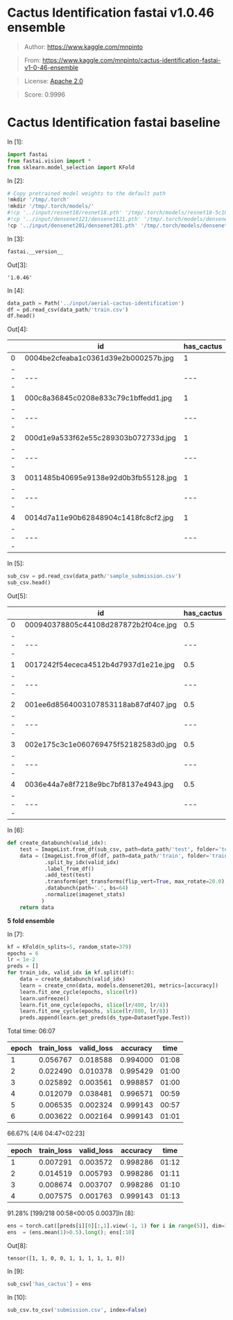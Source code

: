 # Cactus Identification fastai v1.0.46 ensemble

> Author: https://www.kaggle.com/mnpinto

> From: https://www.kaggle.com/mnpinto/cactus-identification-fastai-v1-0-46-ensemble

> License: [Apache 2.0](http://www.apache.org/licenses/LICENSE-2.0)

> Score: 0.9996

# Cactus Identification fastai baseline

In [1]:

```py
import fastai
from fastai.vision import *
from sklearn.model_selection import KFold

```

In [2]:

```py
# Copy pretrained model weights to the default path
!mkdir '/tmp/.torch'
!mkdir '/tmp/.torch/models/'
#!cp '../input/resnet18/resnet18.pth' '/tmp/.torch/models/resnet18-5c106cde.pth'
#!cp '../input/densenet121/densenet121.pth' '/tmp/.torch/models/densenet121-a639ec97.pth'
!cp '../input/densenet201/densenet201.pth' '/tmp/.torch/models/densenet201-c1103571.pth'

```

In [3]:

```py
fastai.__version__

```

Out[3]:

```
'1.0.46'
```

In [4]:

```py
data_path = Path('../input/aerial-cactus-identification')
df = pd.read_csv(data_path/'train.csv')
df.head()

```

Out[4]:

|  | id | has_cactus |
| --- | --- | --- |
| 0 | 0004be2cfeaba1c0361d39e2b000257b.jpg | 1 |
| --- | --- | --- |
| 1 | 000c8a36845c0208e833c79c1bffedd1.jpg | 1 |
| --- | --- | --- |
| 2 | 000d1e9a533f62e55c289303b072733d.jpg | 1 |
| --- | --- | --- |
| 3 | 0011485b40695e9138e92d0b3fb55128.jpg | 1 |
| --- | --- | --- |
| 4 | 0014d7a11e90b62848904c1418fc8cf2.jpg | 1 |
| --- | --- | --- |

In [5]:

```py
sub_csv = pd.read_csv(data_path/'sample_submission.csv')
sub_csv.head()

```

Out[5]:

|  | id | has_cactus |
| --- | --- | --- |
| 0 | 000940378805c44108d287872b2f04ce.jpg | 0.5 |
| --- | --- | --- |
| 1 | 0017242f54ececa4512b4d7937d1e21e.jpg | 0.5 |
| --- | --- | --- |
| 2 | 001ee6d8564003107853118ab87df407.jpg | 0.5 |
| --- | --- | --- |
| 3 | 002e175c3c1e060769475f52182583d0.jpg | 0.5 |
| --- | --- | --- |
| 4 | 0036e44a7e8f7218e9bc7bf8137e4943.jpg | 0.5 |
| --- | --- | --- |

In [6]:

```py
def create_databunch(valid_idx):
    test = ImageList.from_df(sub_csv, path=data_path/'test', folder='test')
    data = (ImageList.from_df(df, path=data_path/'train', folder='train')
            .split_by_idx(valid_idx)
            .label_from_df()
            .add_test(test)
            .transform(get_transforms(flip_vert=True, max_rotate=20.0), size=128)
            .databunch(path='.', bs=64)
            .normalize(imagenet_stats)
           )
    return data

```

**5 fold ensemble**

In [7]:

```py
kf = KFold(n_splits=5, random_state=379)
epochs = 6
lr = 1e-2
preds = []
for train_idx, valid_idx in kf.split(df):
    data = create_databunch(valid_idx)
    learn = create_cnn(data, models.densenet201, metrics=[accuracy])
    learn.fit_one_cycle(epochs, slice(lr))
    learn.unfreeze()
    learn.fit_one_cycle(epochs, slice(lr/400, lr/4))
    learn.fit_one_cycle(epochs, slice(lr/800, lr/8))
    preds.append(learn.get_preds(ds_type=DatasetType.Test))

```

Total time: 06:07

| epoch | train_loss | valid_loss | accuracy | time |
| --- | --- | --- | --- | --- |
| 1 | 0.056767 | 0.018588 | 0.994000 | 01:08 |
| 2 | 0.022490 | 0.010378 | 0.995429 | 01:00 |
| 3 | 0.025892 | 0.003561 | 0.998857 | 01:00 |
| 4 | 0.012079 | 0.038481 | 0.996571 | 00:59 |
| 5 | 0.006535 | 0.002324 | 0.999143 | 00:57 |
| 6 | 0.003622 | 0.002164 | 0.999143 | 01:01 |

 66.67% [4/6 04:47<02:23]

| epoch | train_loss | valid_loss | accuracy | time |
| --- | --- | --- | --- | --- |
| 1 | 0.007291 | 0.003572 | 0.998286 | 01:12 |
| 2 | 0.014519 | 0.005793 | 0.998286 | 01:11 |
| 3 | 0.008674 | 0.003707 | 0.998286 | 01:10 |
| 4 | 0.007575 | 0.001763 | 0.999143 | 01:13 |

 91.28% [199/218 00:58<00:05 0.0037]In [8]:

```py
ens = torch.cat([preds[i][0][:,1].view(-1, 1) for i in range(5)], dim=1)
ens  = (ens.mean(1)>0.5).long(); ens[:10]

```

Out[8]:

```
tensor([1, 1, 0, 0, 1, 1, 1, 1, 1, 0])
```

In [9]:

```py
sub_csv['has_cactus'] = ens

```

In [10]:

```py
sub_csv.to_csv('submission.csv', index=False)

```